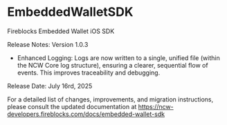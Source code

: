 # EmbeddedWalletSDK

Fireblocks Embedded Wallet iOS SDK 

Release Notes: Version 1.0.3
- Enhanced Logging: Logs are now written to a single, unified file (within the NCW Core log structure), ensuring a clearer, sequential flow of events. This improves traceability and debugging.

Release Date: July 16rd, 2025

For a detailed list of changes, improvements, and migration instructions, please consult the updated documentation at https://ncw-developers.fireblocks.com/docs/embedded-wallet-sdk
